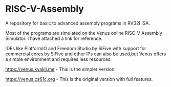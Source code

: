 # RISC-V-Assembly
A repository for basic to advanced assembly programs in RV32I ISA.

Most of the programs are simulated on the Venus online RISC-V Assembly Simulator. I have attached a link for reference.

IDEs like PlatformIO and Freedom Studio by SiFive with support for commercial cores by SiFive and other IPs can also be used,but Venus offers a simple environment and requires less resources.

https://venus.kvakil.me - This is the simpler version.

https://venus.cs61c.org - This is the original version with full features.
